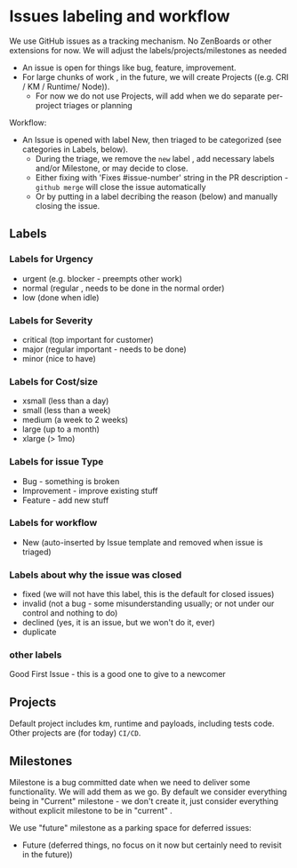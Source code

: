 # Issues labeling and workflow

We use GitHub issues as a tracking mechanism. No ZenBoards or other extensions for now. We will adjust the labels/projects/milestones as needed

* An issue is open for things like bug, feature, improvement.
* For large chunks of work , in the future,  we will create Projects ((e.g. CRI / KM / Runtime/ Node)).
  * For now we do not use Projects, will add when we do separate per-project triages or planning

Workflow:

* An Issue is opened with label New, then triaged to be categorized (see categories in Labels, below).
  * During the triage, we remove the `new` label , add necessary labels and/or Milestone, or may decide to close.
  * Either fixing with 'Fixes #issue-number' string in the PR description - `github merge` will close the issue automatically
  * Or by putting in a label decribing the  reason (below) and manually closing the issue.

## Labels

### Labels for Urgency

* urgent (e.g. blocker - preempts other work)
* normal (regular , needs to be done in the normal order)
* low (done when idle)

### Labels for Severity

* critical (top important for customer)
* major (regular important - needs to be done)
* minor (nice to have)

### Labels for Cost/size

* xsmall (less than a day)
* small (less than a week)
* medium (a week to 2 weeks)
* large (up to a month)
* xlarge (> 1mo)

### Labels for issue Type

* Bug - something is broken
* Improvement - improve existing stuff
* Feature - add new stuff

### Labels for workflow

* New (auto-inserted by Issue template and removed when issue is triaged)

### Labels about why the issue was closed

* fixed (we will not have this label, this is the default for closed issues)
* invalid (not a bug - some misunderstanding usually; or not under our control and nothing to do)
* declined (yes, it is an issue, but we won't do it, ever)
* duplicate

### other labels

Good First Issue - this is a good one to give to a newcomer

## Projects

Default project includes km, runtime and payloads, including tests code. Other projects are (for today) `CI/CD`.

## Milestones

Milestone is a bug committed date when we need to deliver some functionality. We will add them as we go.
By default we consider everything being in "Current" milestone - we don't create it, just consider everything without explicit milestone to be in "current" .

We use "future" milestone as a parking space for deferred issues:

* Future (deferred things, no focus on it now but certainly need to revisit in the future))


